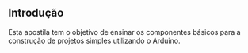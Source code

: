## Introdução

Esta apostila tem o objetivo de ensinar os componentes básicos para a construção de projetos simples utilizando o Arduino. 